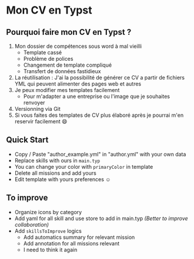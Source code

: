 # Mon CV en Typst

## Pourquoi faire mon CV en Typst ?

1. Mon dossier de compétences sous word à mal vieilli
   - Template cassé
   - Problème de polices
   - Changement de template compliqué
   - Transfert de données fastidieux
2. La réutilisation : J'ai la possibilité de générer ce CV a partir de fichiers
   YML qui peuvent alimenter des pages web et autres
3. Je peux modifier mes templates facilement
   - Pour m'adapter a une entreprise ou l'image que je souhaites renvoyer
4. Versionning via Git
5. Si vous faites des templates de CV plus élaboré après je pourrai m'en
   reservir facilement 😄

## Quick Start

- Copy / Paste "author_example.yml" in "author.yml" with your own data
- Replace skills with ours in `main.typ`
- You can change your color with `primaryColor` in template
- Delete all missions and add yours
- Edit template with yours preferences ☺️

## To improve

- Organize icons by category
- Add yaml for all skill and use store to add in main.typ _(Better to improve
  collaboration)_
- Add `skillsToImprove` logics
  - Add automatics summary for relevant mission
  - Add annotation for all missions relevant
  - I need to think it again
